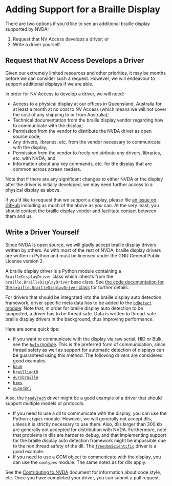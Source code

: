 # Adding Support for a Braille Display

There are two options if you'd like to see an additional braille display supported by NVDA:

1. Request that NV Access develops a driver; or
2. Write a driver yourself.

## Request that NV Access Develops a Driver
Given our extremely limited resources and other priorities, it may be months before we can consider such a request.
However, we will endeavour to support additional displays if we are able.

In order for NV Access to develop a driver, we will need:

* Access to a physical display at our offices in Queensland, Australia for at least a month at no cost to NV Access (which means we will not cover the cost of any shipping to or from Australia);
* Technical documentation from the braille display vendor regarding how to communicate with the display;
* Permission from the vendor to distribute the NVDA driver as open source code;
* Any drivers, libraries, etc. from the vendor necessary to communicate with the display;
* Permission from the vendor to freely redistribute any drivers, libraries, etc. with NVDA; and
* Information about any key commands, etc. for the display that are common across screen raeders.

Note that if there are any significant changes to either NVDA or the display after the driver is initially developed, we may need further access to a physical display as above.

If you'd like to request that we support a display, please file [an issue on GitHub](https://github.com/nvaccess/nvda/issues/new) including as much of the above as you can.
At the very least, you should contact the braille display vendor and facilitate contact between them and us.

## Write a Driver Yourself
Since NVDA is open source, we will gladly accept braille display drivers written by others.
As with most of the rest of NVDA, braille display drivers are written in Python and must be licensed under the GNU General Public License version 2.

A braille display driver is a Python module containing a `BrailleDisplayDriver` class which inherits from the `braille.BrailleDisplayDriver` base class.
See [the code documentation for the `braille.BrailleDisplayDriver` class](https://github.com/nvaccess/nvda/blob/master/source/braille.py#L1751) for further details.

For drivers that should be integrated into the braille display auto detection framework, driver specific meta data has to be added to the [`bdDetect` module](https://github.com/nvaccess/nvda/blob/master/source/bdDetect.py). Note that, in order for braille display auto detection to be supported, a driver has to be thread safe. Data is written to thread-safe braille display drivers in the background, thus improving performance.

Here are some quick tips:

* If you want to communicate with the display via raw serial, HID or Bulk, see the [`hwIo` module](https://github.com/nvaccess/nvda/blob/master/source/hwIo.py).
 This is the preferred form of communication, since thread safety as well as support for automatic detection of displays can be guaranteed using this method.
The following drivers are considered good examples.
 * [`baum`](https://github.com/nvaccess/nvda/blob/master/source/brailleDisplayDrivers/baum.py)
 * [`brailliantB`](https://github.com/nvaccess/nvda/blob/master/source/brailleDisplayDrivers/brailliantB.py)
 * [`eurobraille`](https://github.com/nvaccess/nvda/blob/master/source/brailleDisplayDrivers/eurobraille.py)
 * [`hims`](https://github.com/nvaccess/nvda/blob/master/source/brailleDisplayDrivers/hims.py)
 * [`superBrl`](https://github.com/nvaccess/nvda/blob/master/source/brailleDisplayDrivers/superBrl.py)

 Also, the [`handyTech`](https://github.com/nvaccess/nvda/blob/master/source/brailleDisplayDrivers/handyTech.py) driver might be a good example of a driver that should support multiple models or protocols.
* If you need to use a dll to communicate with the display, you can use the Python `ctypes` module.
 However, we will generally not accept dlls, unless it is strictly necessary to use them.
 Also, dlls larger than 300 kb are generally not accepted for distribution with NVDA.
 Furthermore, note that problems in dlls are harder to debug, and that implementing support for the braille display auto detection framework might be impossible due to the non thread safety of the dll.
 The [`freedomScientific`](https://github.com/nvaccess/nvda/blob/master/source/brailleDisplayDrivers/freedomScientific.py) driver is a good example.
* If you need to use a COM object to communicate with the display, you can use the `comtypes` module.
 The same notes as for dlls apply.

See the [Contributing to NVDA](https://github.com/nvaccess/nvda/wiki/Contributing) document for information about code style, etc.
Once you have completed your driver, you can submit a pull request.